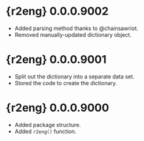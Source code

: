 # {r2eng} 0.0.0.9002

* Added parsing method thanks to @chainsawriot.
* Removed manually-updated dictionary object.

# {r2eng} 0.0.0.9001

* Split out the dictionary into a separate data set.
* Stored the code to create the dictionary.

# {r2eng} 0.0.0.9000

* Added package structure.
* Added `r2eng()` function.
